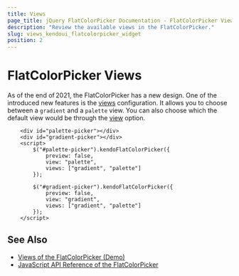 ```yaml
---
title: Views
page_title: jQuery FlatColorPicker Documentation - FlatColorPicker Views
description: "Review the available views in the FlatColorPicker."
slug: views_kendoui_flatcolorpicker_widget
position: 2
---
```


# FlatColorPicker Views

As of the end of 2021, the FlatColorPicker has a new design. One of the introduced new features is the [views](/api/javascript/ui/flatcolorpicker/configuration/views) configuration. It allows you to choose between a `gradient` and a `palette` view. You can also choose which the default view would be through the [view](/api/javascript/ui/flatcolorpicker/configuration/view) option.

```dojo
    <div id="palette-picker"></div>
    <div id="gradient-picker"></div>
    <script>
        $("#palette-picker").kendoFlatColorPicker({
            preview: false,
            view: "palette",
            views: ["gradient", "palette"]
        });

        $("#gradient-picker").kendoFlatColorPicker({
            preview: false,
            view: "gradient",
            views: ["gradient", "palette"]
        });
    </script>
```

## See Also

* [Views of the FlatColorPicker (Demo)](https://demos.telerik.com/kendo-ui/flatcolorpicker/views)
* [JavaScript API Reference of the FlatColorPicker](/api/javascript/ui/flatcolorpicker)
